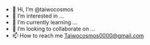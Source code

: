 - 👋 Hi, I’m @taiwocosmos
- 👀 I’m interested in ...
- 🌱 I’m currently learning ...
- 💞️ I’m looking to collaborate on ...
- 📫 How to reach me Taiwocosmos0000@gmail.com

<!---
taiwocosmos/taiwocosmos is a ✨ special ✨ repository because its `README.md` (this file) appears on your GitHub profile.
You can click the Preview link to take a look at your changes.
--->
